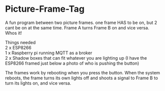 # Picture-Frame-Tag  
A fun program between two picture frames. one frame HAS to be on, but 2 cant be on at the same time. Frame A turns Frame B on and vice versa. Whos it!  
  
Things needed  
2 x ESP8266  
1 x Raspberry pi running MQTT as a broker  
2 x Shadow boxes that can fit whatever you are lighting up (I have the ESP8266 framed just below a photo of who is pushing the button)  
  
  
The frames work by rebooting when you press the button. When the system reboots, the frame turns its own lights off and shoots a signal to Frame B to turn its   lights on, and vice versa.  
